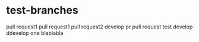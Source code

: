 # test-branches
pull request1
pull request1
pull request2
develop pr
pull request
test develop
ddevelop one
blablabla
